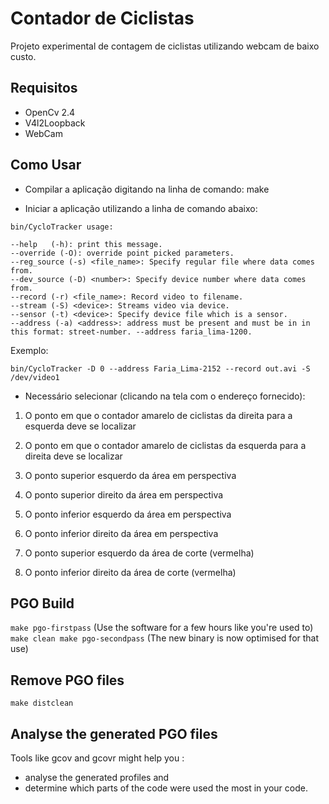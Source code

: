 Contador de Ciclistas
=====================

Projeto experimental de contagem de ciclistas utilizando webcam de baixo custo.

Requisitos
-----------

- OpenCv 2.4
- V4l2Loopback
- WebCam

Como Usar
---------

- Compilar a aplicação digitando na linha de comando:
make

- Iniciar a aplicação utilizando a linha de comando abaixo:

`bin/CycloTracker usage:`

	--help   (-h): print this message. 
	--override (-O): override point picked parameters.
	--reg_source (-s) <file_name>: Specify regular file where data comes from.
	--dev_source (-D) <number>: Specify device number where data comes from.
	--record (-r) <file_name>: Record video to filename.
	--stream (-S) <device>: Streams video via device.
	--sensor (-t) <device>: Specify device file which is a sensor.
	--address (-a) <address>: address must be present and must be in in this format: street-number. --address faria_lima-1200.

Exemplo:

`bin/CycloTracker -D 0 --address Faria_Lima-2152 --record out.avi -S /dev/video1`

- Necessário selecionar (clicando na tela com o endereço fornecido):

1) O ponto em que o contador amarelo de ciclistas da direita para a esquerda deve se localizar

2) O ponto em que o contador amarelo de ciclistas da esquerda para a direita deve se localizar

3) O ponto superior esquerdo da área em perspectiva 

4) O ponto superior direito da área em perspectiva

5) O ponto inferior esquerdo da área em perspectiva

6) O ponto inferior direito da área em perspectiva

7) O ponto superior esquerdo da área de corte (vermelha)

8) O ponto inferior direito da área de corte (vermelha)

PGO Build
---------

`make pgo-firstpass`
(Use the software for a few hours like you're used to)
`make clean
make pgo-secondpass`
(The new binary is now optimised for that use)

Remove PGO files
----------------

`make distclean`

Analyse the generated PGO files
-------------------------------

Tools like gcov and gcovr might help you :
- analyse the generated profiles and
- determine which parts of the code were used the most in your code.

